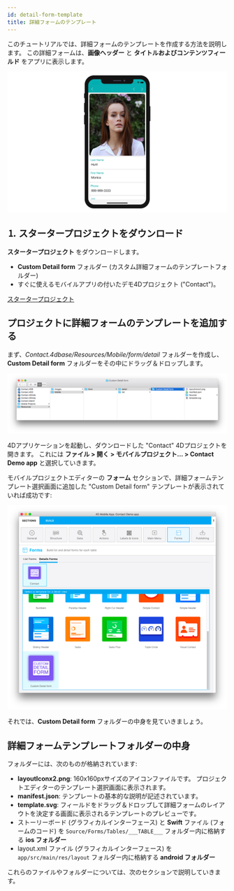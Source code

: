 ```yaml
---
id: detail-form-template
title: 詳細フォームのテンプレート
---
```



このチュートリアルでは、詳細フォームのテンプレートを作成する方法を説明します。 この詳細フォームは、**画像ヘッダー** と **タイトルおよびコンテンツフィールド** をアプリに表示します。

![カスタムテンプレート（完成）](img/custom-template-final-result.png)

## ⒈ スタータープロジェクトをダウンロード

**スタータープロジェクト** をダウンロードします。

* **Custom Detail form** フォルダー (カスタム詳細フォームのテンプレートフォルダー)
* すぐに使えるモバイルアプリの付いたデモ4Dプロジェクト ("Contact")。

<div className="center-button">
<a className="button button--primary"
href="https://github.com/4d-go-mobile/tutorial-CustomDetailFormStarter/archive/refs/heads/main.zip">スタータープロジェクト</a>
</div>

## プロジェクトに詳細フォームのテンプレートを追加する

まず、*Contact.4dbase/Resources/Mobile/form/detail* フォルダーを作成し、**Custom Detail form** フォルダーをその中にドラッグ＆ドロップします。

![Mobileフォルダーカスタムテンプレート](img/mobile-folder-custom-template.png)

4Dアプリケーションを起動し、ダウンロードした "Contact" 4Dプロジェクトを開きます。 これには **ファイル > 開く > モバイルプロジェクト... > Contact Demo app** と選択していきます。

モバイルプロジェクトエディターの **フォーム** セクションで、詳細フォームテンプレート選択画面に追加した "Custom Detail form" テンプレートが表示されていれば成功です:

![フォームセクション](img/custom-detailform-template.png)

それでは、**Custom Detail form** フォルダーの中身を見ていきましょう。

## 詳細フォームテンプレートフォルダーの中身

フォルダーには、次のものが格納されています:

* **layoutIconx2.png**: 160x160pxサイズのアイコンファイルです。 プロジェクトエディターのテンプレート選択画面に表示されます。
* **manifest.json**: テンプレートの基本的な説明が記述されています。
* **template.svg**: フィールドをドラッグ＆ドロップして詳細フォームのレイアウトを決定する画面に表示されるテンプレートのプレビューです。
* ストーリーボード (グラフィカルインターフェース) と **Swift** ファイル (フォームのコード) を `Source/Forms/Tables/___TABLE___` フォルダー内に格納する **ios フォルダー**
* layout.xml ファイル (グラフィカルインターフェース) を `app/src/main/res/layout` フォルダー内に格納する **android フォルダー**

これらのファイルやフォルダーについては、次のセクションで説明していきます。